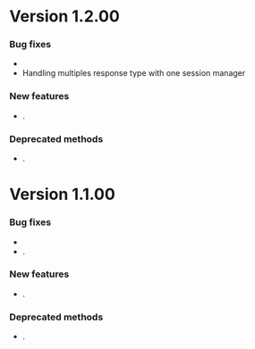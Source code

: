 # Version 1.2.00

### Bug fixes

- 
- Handling multiples response type with one session manager

### New features

- .

### Deprecated methods

- .


# Version 1.1.00

### Bug fixes

- 
- .

### New features

- .

### Deprecated methods

- .


 [mag]: https://docops.ca.com/mag
 [mas.ca.com]: http://mas.ca.com/
 [docs]: http://mas.ca.com/docs/
 [blog]: http://mas.ca.com/blog/

 [releases]: ../../releases
 [contributing]: /CONTRIBUTING.md
 [license-link]: /LICENSE

